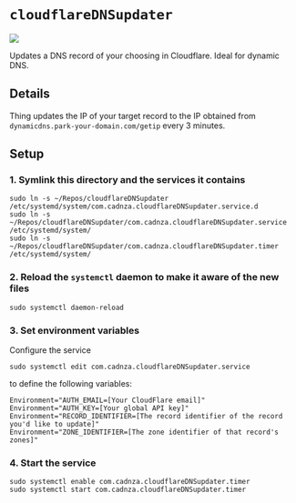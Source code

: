 # `cloudflareDNSupdater`

![](https://img.shields.io/github/v/release/cadnza/cloudflareDNSupdater)

Updates a DNS record of your choosing in Cloudflare. Ideal for dynamic DNS.

## Details

Thing updates the IP of your target record to the IP obtained from `dynamicdns.park-your-domain.com/getip` every 3 minutes.

## Setup

### 1. Symlink this directory and the services it contains

```
sudo ln -s ~/Repos/cloudflareDNSupdater /etc/systemd/system/com.cadnza.cloudflareDNSupdater.service.d
sudo ln -s ~/Repos/cloudflareDNSupdater/com.cadnza.cloudflareDNSupdater.service /etc/systemd/system/
sudo ln -s ~/Repos/cloudflareDNSupdater/com.cadnza.cloudflareDNSupdater.timer /etc/systemd/system/
```

### 2. Reload the `systemctl` daemon to make it aware of the new files

```
sudo systemctl daemon-reload
```

### 3. Set environment variables

Configure the service

```
sudo systemctl edit com.cadnza.cloudflareDNSupdater.service
```

to define the following variables:

```
Environment="AUTH_EMAIL=[Your CloudFlare email]"
Environment="AUTH_KEY=[Your global API key]"
Environment="RECORD_IDENTIFIER=[The record identifier of the record you'd like to update]"
Environment="ZONE_IDENTIFIER=[The zone identifier of that record's zones]"
```

### 4. Start the service

```
sudo systemctl enable com.cadnza.cloudflareDNSupdater.timer
sudo systemctl start com.cadnza.cloudflareDNSupdater.timer
```
